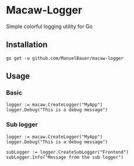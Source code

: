 # Macaw-Logger
Simple colorful logging utility for Go

## Installation
```
go get -u github.com/ManuelBauer/macaw-logger
```

## Usage

### Basic
```
logger := macaw.CreateLogger("MyApp")
logger.Debug("This is a debug message")
```

### Sub logger
```
logger := macaw.CreateLogger("MyApp")
logger.Debug("This is a debug message")

subLogger := logger.CreateSubLogger("Frontend")
subLogger.Info("Message from the sub logger")
```